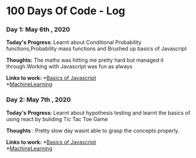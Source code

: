 # 100 Days Of Code - Log

### Day 1: May 6th , 2020

**Today's Progress**: Learnt about Conditional Probability functions,Probability mass functions and Brushed up basics of Javascript

**Thoughts:**  The maths was hitting me pretty hard but managed it through.Working with Javascript was fun as always

**Links to work:** 
          *[Basics of Javascript](https://github.com/Coding-Maniac/Reactjs/tree/master/JavascriptBasics) <br>
          *[MachineLearning](https://github.com/Coding-Maniac/Machine-Learning/tree/master/code/DatascienceFromScratch)

### Day 2: May 7th , 2020
**Today's Progress**: Learnt about hypothesis testing and learnt the basics of using react by buliding Tic Tac Toe Game

**Thoughts** : Pretty slow day wasnt able to grasp the concepts properly.

**Links to work:** 
          *[Basics of Javascript](https://github.com/Coding-Maniac/Reactjs/tree/master/JavascriptBasics) <br>
          *[MachineLearning](https://github.com/Coding-Maniac/Machine-Learning/tree/master/code/DatascienceFromScratch)
